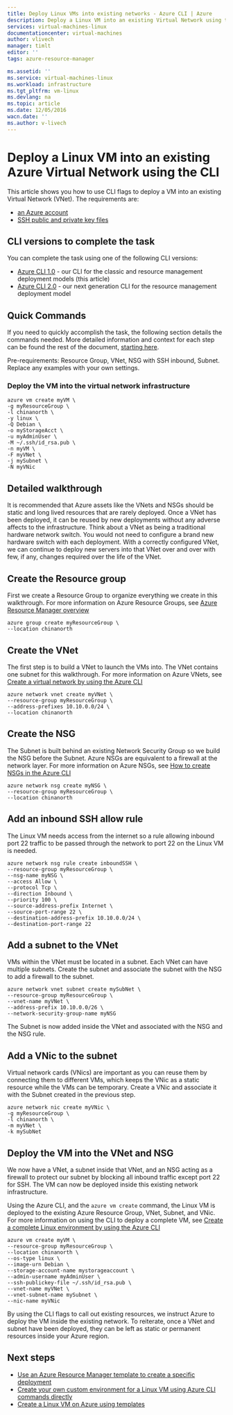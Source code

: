 ```yaml
---
title: Deploy Linux VMs into existing networks - Azure CLI | Azure
description: Deploy a Linux VM into an existing Virtual Network using the CLI.
services: virtual-machines-linux
documentationcenter: virtual-machines
author: vlivech
manager: timlt
editor: ''
tags: azure-resource-manager

ms.assetid: ''
ms.service: virtual-machines-linux
ms.workload: infrastructure
ms.tgt_pltfrm: vm-linux
ms.devlang: na
ms.topic: article
ms.date: 12/05/2016
wacn.date: ''
ms.author: v-livech
---
```


# Deploy a Linux VM into an existing Azure Virtual Network using the CLI

This article shows you how to use CLI flags to deploy a VM into an existing Virtual Network (VNet).  The requirements are:

- [an Azure account](https://www.azure.cn/pricing/1rmb-trial/)
- [SSH public and private key files](./virtual-machines-linux-mac-create-ssh-keys.md)

## CLI versions to complete the task
You can complete the task using one of the following CLI versions:

- [Azure CLI 1.0](#quick-commands) - our CLI for the classic and resource management deployment models (this article)
- [Azure CLI 2.0](./virtual-machines-linux-deploy-linux-vm-into-existing-vnet-using-cli.md) - our next generation CLI for the resource management deployment model

## <a name="quick-commands"></a> Quick Commands

If you need to quickly accomplish the task, the following section details the  commands needed. More detailed information and context for each step can be found the rest of the document, [starting here](./virtual-machines-linux-deploy-linux-vm-into-existing-vnet-using-cli.md#detailed-walkthrough).

Pre-requirements: Resource Group, VNet, NSG with SSH inbound, Subnet. Replace any examples with your own settings.

### Deploy the VM into the virtual network infrastructure

```azurecli
azure vm create myVM \
-g myResourceGroup \
-l chinanorth \
-y linux \
-Q Debian \
-o myStorageAcct \
-u myAdminUser \
-M ~/.ssh/id_rsa.pub \
-n myVM \
-F myVNet \
-j mySubnet \
-N myVNic
```

## <a name="detailed-walkthrough"></a> Detailed walkthrough

It is recommended that Azure assets like the VNets and NSGs should be static and long lived resources that are rarely deployed.  Once a VNet has been deployed, it can be reused by new deployments without any adverse affects to the infrastructure.  Think about a VNet as being a traditional hardware network switch. You would not need to configure a brand new hardware switch with each deployment.  With a correctly configured VNet, we can continue to deploy new servers into that VNet over and over with few, if any, changes required over the life of the VNet.

## Create the Resource group

First we create a Resource Group to organize everything we create in this walkthrough.  For more information on Azure Resource Groups, see [Azure Resource Manager overview](../azure-resource-manager/resource-group-overview.md)

```azurecli
azure group create myResourceGroup \
--location chinanorth
```

## Create the VNet

The first step is to build a VNet to launch the VMs into.  The VNet contains one subnet for this walkthrough.  For more information on Azure VNets, see [Create a virtual network by using the Azure CLI](../virtual-network/virtual-networks-create-vnet-arm-cli.md)

```azurecli
azure network vnet create myVNet \
--resource-group myResourceGroup \
--address-prefixes 10.10.0.0/24 \
--location chinanorth
```

## Create the NSG

The Subnet is built behind an existing Network Security Group so we build the NSG before the Subnet.  Azure NSGs are equivalent to a firewall at the network layer.  For more information on Azure NSGs, see [How to create NSGs in the Azure CLI](../virtual-network/virtual-networks-create-nsg-arm-cli.md)

```azurecli
azure network nsg create myNSG \
--resource-group myResourceGroup \
--location chinanorth
```

## Add an inbound SSH allow rule

The Linux VM needs access from the internet so a rule allowing inbound port 22 traffic to be passed through the network to port 22 on the Linux VM is needed.

```azurecli
azure network nsg rule create inboundSSH \
--resource-group myResourceGroup \
--nsg-name myNSG \
--access Allow \
--protocol Tcp \
--direction Inbound \
--priority 100 \
--source-address-prefix Internet \
--source-port-range 22 \
--destination-address-prefix 10.10.0.0/24 \
--destination-port-range 22
```

## Add a subnet to the VNet

VMs within the VNet must be located in a subnet.  Each VNet can have multiple subnets.  Create the subnet and associate the subnet with the NSG to add a firewall to the subnet.

```azurecli
azure network vnet subnet create mySubNet \
--resource-group myResourceGroup \
--vnet-name myVNet \
--address-prefix 10.10.0.0/26 \
--network-security-group-name myNSG
```

The Subnet is now added inside the VNet and associated with the NSG and the NSG rule.

## Add a VNic to the subnet

Virtual network cards (VNics) are important as you can reuse them by connecting them to different VMs, which keeps the VNic as a static resource while the VMs can be temporary.  Create a VNic and associate it with the Subnet created in the previous step.

```azurecli
azure network nic create myVNic \
-g myResourceGroup \
-l chinanorth \
-m myVNet \
-k mySubNet
```

## Deploy the VM into the VNet and NSG

We now have a VNet, a subnet inside that VNet, and an NSG acting as a firewall to protect our subnet by blocking all inbound traffic except port 22 for SSH.  The VM can now be deployed inside this existing network infrastructure.

Using the Azure CLI, and the `azure vm create` command, the Linux VM is deployed to the existing Azure Resource Group, VNet, Subnet, and VNic.  For more information on using the CLI to deploy a complete VM, see [Create a complete Linux environment by using the Azure CLI](./virtual-machines-linux-create-cli-complete.md)

```azurecli
azure vm create myVM \
--resource-group myResourceGroup \
--location chinanorth \
--os-type linux \
--image-urn Debian \
--storage-account-name mystorageaccount \
--admin-username myAdminUser \
--ssh-publickey-file ~/.ssh/id_rsa.pub \
--vnet-name myVNet \
--vnet-subnet-name mySubnet \
--nic-name myVNic
```

By using the CLI flags to call out existing resources, we instruct Azure to deploy the VM inside the existing network.  To reiterate, once a VNet and subnet have been deployed, they can be left as static or permanent resources inside your Azure region.  

## Next steps

* [Use an Azure Resource Manager template to create a specific deployment](./virtual-machines-linux-cli-deploy-templates.md)
* [Create your own custom environment for a Linux VM using Azure CLI commands directly](./virtual-machines-linux-create-cli-complete.md)
* [Create a Linux VM on Azure using templates](./virtual-machines-linux-create-ssh-secured-vm-from-template.md)